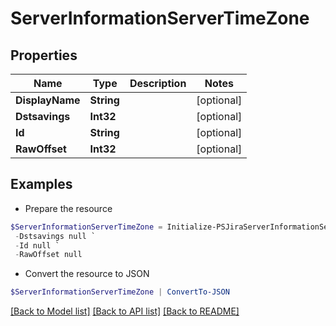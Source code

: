 # ServerInformationServerTimeZone
## Properties

Name | Type | Description | Notes
------------ | ------------- | ------------- | -------------
**DisplayName** | **String** |  | [optional] 
**Dstsavings** | **Int32** |  | [optional] 
**Id** | **String** |  | [optional] 
**RawOffset** | **Int32** |  | [optional] 

## Examples

- Prepare the resource
```powershell
$ServerInformationServerTimeZone = Initialize-PSJiraServerInformationServerTimeZone  -DisplayName null `
 -Dstsavings null `
 -Id null `
 -RawOffset null
```

- Convert the resource to JSON
```powershell
$ServerInformationServerTimeZone | ConvertTo-JSON
```

[[Back to Model list]](../README.md#documentation-for-models) [[Back to API list]](../README.md#documentation-for-api-endpoints) [[Back to README]](../README.md)

